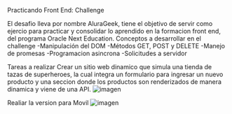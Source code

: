 Practicando Front End: Challenge

El desafio lleva por nombre AluraGeek, tiene el objetivo de servir como ejercio para practicar y consolidar lo aprendido en la formacion front end, del programa Oracle Next Education.
Conceptos a desarrollar en el challenge
 -Manipulación del DOM
 -Métodos GET, POST y DELETE
 -Manejo de promesas
 -Programacion asincrona
 -Solicitudes a servidor 

 Tareas a realizar
 Crear un sitio web dinamico que simula una tienda de tazas de superheroes, la cual integra un formulario para ingresar un nuevo producto y una seccion donde los productos son renderizados de manera dinamica y viene de una API.
 ![imagen](https://github.com/AleksBoom/aluraGeekChallenge/assets/14499896/dc765873-1649-41ee-9044-926939408ee7)

 Realiar la version para Movil
 ![imagen](https://github.com/AleksBoom/aluraGeekChallenge/assets/14499896/ee7aecf2-af94-484a-aab0-674f955953b7)


 

 
 

 
 
 
